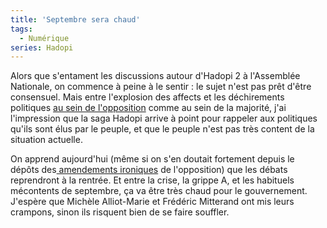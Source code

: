 ```yaml
---
title: 'Septembre sera chaud'
tags:
  - Numérique
series: Hadopi
---
```


Alors que s'entament les discussions autour d'Hadopi 2 à l'Assemblée Nationale,
on commence à peine à le sentir&nbsp;: le sujet n'est pas prêt d'être
consensuel. Mais entre l'explosion des affects et les déchirements politiques
[au sein de l'opposition](http://tempsreel.nouvelobs.com/) comme au sein de la
majorité, j'ai l'impression que la saga Hadopi arrive à point pour rappeler aux
politiques qu'ils sont élus par le peuple, et que le peuple n'est pas très
content de la situation actuelle.

On apprend aujourd'hui (même si on s'en doutait fortement depuis le dépôts
des[ amendements ironiques](http://richard.ying.fr/blog/2009/07/20/2150/) de
l'opposition) que les débats reprendront à la rentrée. Et entre la crise, la
grippe A, et les habituels mécontents de septembre, ça va être très chaud pour
le gouvernement. J'espère que Michèle Alliot-Marie et Frédéric Mitterand ont mis
leurs crampons, sinon ils risquent bien de se faire souffler.
